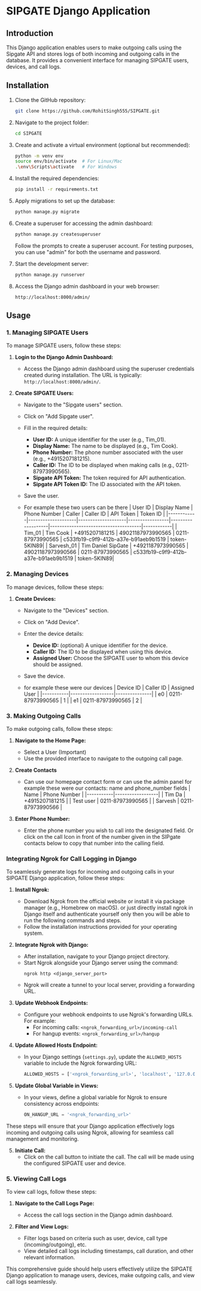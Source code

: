 # SIPGATE Django Application

## Introduction

This Django application enables users to make outgoing calls using the Sipgate API and stores logs of both incoming and outgoing calls in the database. It provides a convenient interface for managing SIPGATE users, devices, and call logs.

## Installation

1. Clone the GitHub repository:

    ```bash
    git clone https://github.com/RohitSingh555/SIPGATE.git
    ```

2. Navigate to the project folder:

    ```bash
    cd SIPGATE
    ```

3. Create and activate a virtual environment (optional but recommended):

    ```bash
    python -m venv env
    source env/bin/activate  # For Linux/Mac
    .\env\Scripts\activate   # For Windows
    ```

4. Install the required dependencies:

    ```bash
    pip install -r requirements.txt
    ```

5. Apply migrations to set up the database:

    ```bash
    python manage.py migrate
    ```

6. Create a superuser for accessing the admin dashboard:

    ```bash
    python manage.py createsuperuser
    ```

    Follow the prompts to create a superuser account. For testing purposes, you can use "admin" for both the username and password.

7. Start the development server:

    ```bash
    python manage.py runserver
    ```

8. Access the Django admin dashboard in your web browser:

    ```
    http://localhost:8000/admin/
    ```

## Usage

### 1. Managing SIPGATE Users

To manage SIPGATE users, follow these steps:

1. **Login to the Django Admin Dashboard:**
   - Access the Django admin dashboard using the superuser credentials created during installation. The URL is typically: `http://localhost:8000/admin/`.

2. **Create SIPGATE Users:**
   - Navigate to the "Sipgate users" section.
   - Click on "Add Sipgate user".
   - Fill in the required details:
     - **User ID:** A unique identifier for the user (e.g., Tim_01).
     - **Display Name:** The name to be displayed (e.g., Tim Cook).
     - **Phone Number:** The phone number associated with the user (e.g., +4915207181215).
     - **Caller ID:** The ID to be displayed when making calls (e.g., 0211-87973990565).
     - **Sipgate API Token:** The token required for API authentication.
     - **Sipgate API Token ID:** The ID associated with the API token.
   - Save the user.
  
   - For example these two users can be there
| User ID    | Display Name       | Phone Number       | Caller          | Caller ID         | API Token                            | Token ID   |
|------------|--------------------|--------------------|-----------------|-------------------|--------------------------------------|------------|
| Tim_01     | Tim Cook           | +4915207181215     | 49021187973990565 | 0211-87973990565 | c533fb19-c9f9-412b-a37e-b91aeb9b1519 | token-5KIN89|
| Sarvesh_01 | Tim Daniel SipGate | +4921187973990565  | 49021187973990566 | 0211-87973990565 | c533fb19-c9f9-412b-a37e-b91aeb9b1519 | token-5KIN89|



### 2. Managing Devices

To manage devices, follow these steps:

1. **Create Devices:**
   - Navigate to the "Devices" section.
   - Click on "Add Device".
   - Enter the device details:
     - **Device ID:** (optional) A unique identifier for the device.
     - **Caller ID:** The ID to be displayed when using this device.
     - **Assigned User:** Choose the SIPGATE user to whom this device should be assigned.
   - Save the device.
  
   - for example these were our devices
     | Device ID | Caller ID        | Assigned User |
     |-----------|------------------|---------------|
     | e0        | 0211-87973990565 | 1             |
     | e1        | 0211-87973990565 | 2             |

### 3. Making Outgoing Calls

To make outgoing calls, follow these steps:

1. **Navigate to the Home Page:**
    - Select a User (Important)
   - Use the provided interface to navigate to the outgoing call page.

2.  **Create Contacts**
    - Can use our homepage contact form or can use the admin panel
    for example these were our contacts: name and phone_number fields
    | Name      | Phone Number     |
    |-----------|------------------|
    | Tim Da    | +4915207181215   |
    | Test user | 0211-87973990565 |
    | Sarvesh   | 0211-87973990566 |

4. **Enter Phone Number:**
   - Enter the phone number you wish to call into the designated field.
   Or click on the call Icon in front of the number given in the SIPgate contacts below to copy that number into the calling field.

### Integrating Ngrok for Call Logging in Django

To seamlessly generate logs for incoming and outgoing calls in your SIPGATE Django application, follow these steps:

1. **Install Ngrok:**
   - Download Ngrok from the official website or install it via package manager (e.g., Homebrew on macOS). or just directly install ngrok in Django itself and authenticate yourself only then you will be able to run the following commands and steps.
   - Follow the installation instructions provided for your operating system.

2. **Integrate Ngrok with Django:**
   - After installation, navigate to your Django project directory.
   - Start Ngrok alongside your Django server using the command:
     ```
     ngrok http <django_server_port>
     ```
   - Ngrok will create a tunnel to your local server, providing a forwarding URL.

3. **Update Webhook Endpoints:**
   - Configure your webhook endpoints to use Ngrok's forwarding URLs. For example:
     - For incoming calls: `<ngrok_forwarding_url>/incoming-call`
     - For hangup events: `<ngrok_forwarding_url>/hangup`

4. **Update Allowed Hosts Endpoint:**
   - In your Django settings (`settings.py`), update the `ALLOWED_HOSTS` variable to include the Ngrok forwarding URL:
     ```python
     ALLOWED_HOSTS = ['<ngrok_forwarding_url>', 'localhost', '127.0.0.1']
     ```

5. **Update Global Variable in Views:**
   - In your views, define a global variable for Ngrok to ensure consistency across endpoints:
     ```python
     ON_HANGUP_URL = '<ngrok_forwarding_url>'
     ```

These steps will ensure that your Django application effectively logs incoming and outgoing calls using Ngrok, allowing for seamless call management and monitoring.


5. **Initiate Call:**
   - Click on the call button to initiate the call. The call will be made using the configured SIPGATE user and device.

### 5. Viewing Call Logs

To view call logs, follow these steps:

1. **Navigate to the Call Logs Page:**
   - Access the call logs section in the Django admin dashboard.

2. **Filter and View Logs:**
   - Filter logs based on criteria such as user, device, call type (incoming/outgoing), etc.
   - View detailed call logs including timestamps, call duration, and other relevant information.

This comprehensive guide should help users effectively utilize the SIPGATE Django application to manage users, devices, make outgoing calls, and view call logs seamlessly.
